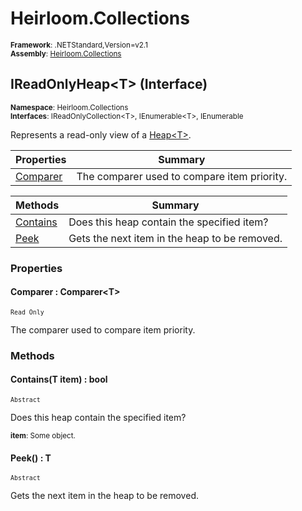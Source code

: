 # Heirloom.Collections

<small>**Framework**: .NETStandard,Version=v2.1</small>  
<small>**Assembly**: [Heirloom.Collections](../heirloom.collections/heirloom.collections.md)</small>  

## IReadOnlyHeap\<T> (Interface)
<small>**Namespace**: Heirloom.Collections</sub></small>  
<small>**Interfaces**: IReadOnlyCollection\<T>, IEnumerable\<T>, IEnumerable</small>  

Represents a read-only view of a [Heap\<T>](heirloom.collections.heap[t].md).

| Properties | Summary |
|------------|---------|
| [Comparer](#COM45265051) | The comparer used to compare item priority. |

| Methods | Summary |
|---------|---------|
| [Contains](#CON50B6A9F) | Does this heap contain the specified item? |
| [Peek](#PEE599BAF94) | Gets the next item in the heap to be removed. |

### Properties

#### <a name="COM45265051"></a>Comparer : Comparer\<T>

<small>`Read Only`</small>

The comparer used to compare item priority.

### Methods

#### <a name="CON50B6A9F"></a>Contains(T item) : bool

<small>`Abstract`</small>

Does this heap contain the specified item?

<small>**item**: <param name="item">Some object.</param>  
</small>

#### <a name="PEE599BAF94"></a>Peek() : T

<small>`Abstract`</small>

Gets the next item in the heap to be removed.


